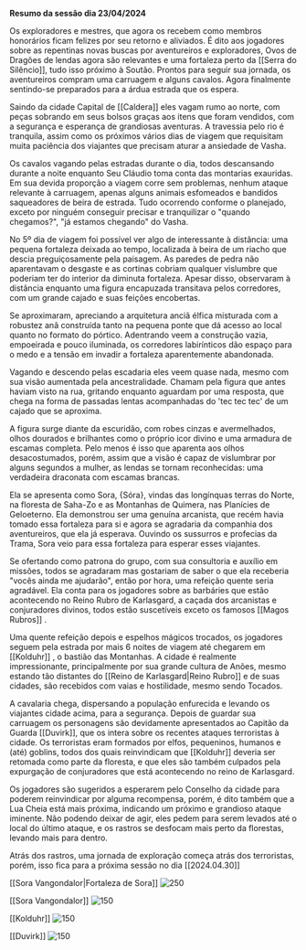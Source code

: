 **Resumo da sessão dia 23/04/2024**

Os exploradores e mestres, que agora os recebem como membros honorários ficam felizes por seu retorno e aliviados. É dito aos jogadores sobre as repentinas novas buscas por aventureiros e exploradores, Ovos de Dragões de lendas agora são relevantes e uma fortaleza perto da [[Serra do Silêncio]], tudo isso próximo à Soutão. Prontos para seguir sua jornada, os aventureiros compram uma carruagem e alguns cavalos. Agora finalmente sentindo-se preparados para a árdua estrada que os espera. 

Saindo da cidade Capital de [[Caldera]] eles vagam rumo ao norte, com peças sobrando em seus bolsos graças aos itens que foram vendidos, com a segurança e esperança de grandiosas aventuras. A travessia pelo rio é tranquila, assim como os próximos vários dias de viagem que requisitam muita paciência dos viajantes que precisam aturar a ansiedade de Vasha.

Os cavalos vagando pelas estradas durante o dia, todos descansando durante a noite enquanto Seu Cláudio toma conta das montarias exauridas. Em sua devida proporção a viagem corre sem problemas, nenhum ataque relevante à carruagem, apenas alguns animais esfomeados e bandidos saqueadores de beira de estrada. Tudo ocorrendo conforme o planejado, exceto por ninguém conseguir precisar e tranquilizar o "quando chegamos?", "já estamos chegando" do Vasha.

No 5º dia de viagem foi possível ver algo de interessante à distância: uma pequena fortaleza deixada ao tempo, localizada à beira de um riacho que descia preguiçosamente pela paisagem. As paredes de pedra não aparentavam o desgaste e as cortinas cobriam qualquer vislumbre que poderiam ter do interior  da  diminuta fortaleza. Apesar disso, observaram à distância enquanto uma figura encapuzada transitava pelos corredores, com um grande cajado e suas feições encobertas.

Se aproximaram, apreciando a arquitetura anciã élfica misturada com a robustez anã construída tanto na pequena ponte que dá acesso ao local quanto no formato do pórtico. Adentrando veem a construção vazia, empoeirada e pouco iluminada, os corredores labirínticos dão espaço para o medo e a tensão em invadir a fortaleza aparentemente abandonada.

Vagando e descendo pelas escadaria eles veem quase nada, mesmo com sua visão aumentada pela ancestralidade. Chamam pela figura que antes haviam visto na rua, gritando enquanto aguardam por uma resposta, que chega na forma de passadas lentas acompanhadas do 'tec tec tec' de um cajado que se aproxima.

A figura surge diante da escuridão, com robes cinzas e avermelhados, olhos dourados e brilhantes como o próprio icor divino e uma armadura de escamas completa. Pelo menos é isso que aparenta aos olhos desacostumados, porém, assim que a visão é capaz de vislumbrar por alguns segundos a mulher, as lendas se tornam reconhecidas: uma verdadeira draconata com escamas brancas.

Ela se apresenta como Sora, {Sóra}, vindas das longínquas terras do Norte, na  floresta de Saha-Zo e as Montanhas de Quimera, nas Planícies de Geloeterno. Ela demonstrou ser uma genuína arcanista, que recém havia tomado essa fortaleza para si e agora se agradaria da companhia dos aventureiros, que ela já esperava. Ouvindo os sussurros e profecias da Trama, Sora veio para essa fortaleza para esperar esses viajantes.

Se ofertando como patrona do grupo, com sua consultoria e auxílio em missões, todos se agradaram mas gostariam de saber o que ela receberia "vocês ainda me ajudarão", então por hora, uma refeição quente seria agradável. Ela conta para os jogadores sobre as barbáries que estão acontecendo no Reino Rubro de Karlasgard, a caçada dos arcanistas e conjuradores divinos, todos estão suscetíveis exceto os famosos [[Magos Rubros]] .

Uma quente refeição depois e espelhos mágicos trocados, os jogadores seguem pela estrada por mais 6 noites de viagem até chegarem em [[Kolduhr]] , o bastião das Montanhas. A cidade é realmente impressionante, principalmente por sua grande cultura de Anões, mesmo estando tão distantes do [[Reino de Karlasgard|Reino Rubro]] e de suas cidades, são recebidos com vaias e hostilidade, mesmo sendo Tocados.

A cavalaria chega, dispersando a população enfurecida e levando os viajantes cidade acima, para a segurança. Depois de guardar sua carruagem os personagens são devidamente apresentados ao Capitão da Guarda [[Duvirk]], que os intera sobre os recentes ataques terroristas à cidade. Os terroristas eram formados por elfos, pequeninos, humanos e (até) goblins, todos dos quais reinvindicam que [[Kolduhr]] deveria ser retomada como parte da floresta, e que eles são também culpados pela expurgação de conjuradores que está acontecendo no reino de Karlasgard.

Os jogadores são sugeridos a esperarem pelo Conselho da cidade para poderem reinvindicar por alguma recompensa, porém, é dito também que a Lua Cheia está mais próxima, indicando um próximo e grandioso ataque iminente. Não podendo deixar de agir, eles pedem para serem levados até o local do último ataque, e os rastros se desfocam mais perto da florestas, levando mais para dentro.

Atrás dos rastros, uma jornada de exploração começa atrás dos terroristas, porém, isso fica para a próxima sessão no dia [[2024.04.30]]


[[Sora Vangondalor|Fortaleza de Sora]]
![250](https://i.pinimg.com/736x/e5/8b/62/e58b6263567b5de4ac84fd4caa2ad37f.jpg)


[[Sora Vangondalor]]
![150](https://i.pinimg.com/564x/5e/bc/9e/5ebc9eb9b98520b0a780d7fd3ba76a39.jpg)


[[Kolduhr]]
![150](https://i.pinimg.com/736x/62/40/fc/6240fc240ab6da1f5b8870fb4fd67548.jpg)



[[Duvirk]]
![150](https://i.pinimg.com/736x/17/c5/ca/17c5ca125bad15f32625e109ad31d724.jpg)

